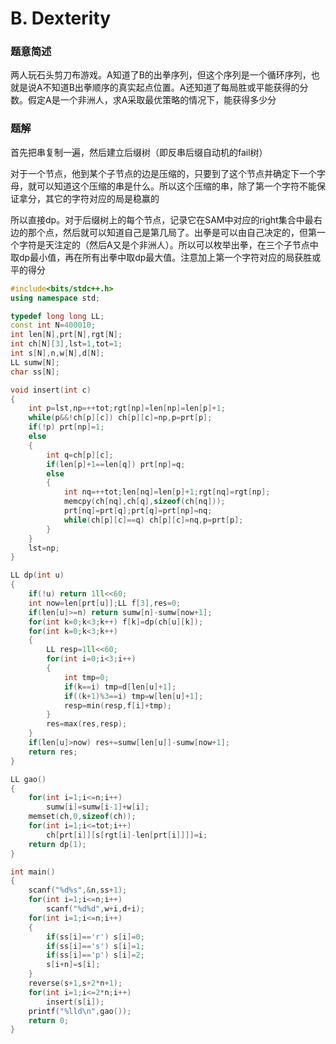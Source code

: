 # B. Dexterity

### 题意简述

两人玩石头剪刀布游戏。A知道了B的出拳序列，但这个序列是一个循环序列，也就是说A不知道B出拳顺序的真实起点位置。A还知道了每局胜或平能获得的分数。假定A是一个非洲人，求A采取最优策略的情况下，能获得多少分

### 题解

首先把串复制一遍，然后建立后缀树（即反串后缀自动机的fail树）

对于一个节点，他到某个子节点的边是压缩的，只要到了这个节点并确定下一个字母，就可以知道这个压缩的串是什么。所以这个压缩的串，除了第一个字符不能保证拿分，其它的字符对应的局是稳赢的

所以直接dp。对于后缀树上的每个节点，记录它在SAM中对应的right集合中最右边的那个点，然后就可以知道自己是第几局了。出拳是可以由自己决定的，但第一个字符是天注定的（然后A又是个非洲人）。所以可以枚举出拳，在三个子节点中取dp最小值，再在所有出拳中取dp最大值。注意加上第一个字符对应的局获胜或平的得分

```cpp
#include<bits/stdc++.h>
using namespace std;

typedef long long LL;
const int N=400010;
int len[N],prt[N],rgt[N];
int ch[N][3],lst=1,tot=1;
int s[N],n,w[N],d[N];
LL sumw[N];
char ss[N];

void insert(int c)
{
    int p=lst,np=++tot;rgt[np]=len[np]=len[p]+1;
    while(p&&!ch[p][c]) ch[p][c]=np,p=prt[p];
    if(!p) prt[np]=1;
    else
    {
        int q=ch[p][c];
        if(len[p]+1==len[q]) prt[np]=q;
        else
        {
            int nq=++tot;len[nq]=len[p]+1;rgt[nq]=rgt[np];
            memcpy(ch[nq],ch[q],sizeof(ch[nq]));
            prt[nq]=prt[q];prt[q]=prt[np]=nq;
            while(ch[p][c]==q) ch[p][c]=nq,p=prt[p];
        }
    }
    lst=np;
}

LL dp(int u)
{
    if(!u) return 1ll<<60;
    int now=len[prt[u]];LL f[3],res=0;
    if(len[u]>=n) return sumw[n]-sumw[now+1];
    for(int k=0;k<3;k++) f[k]=dp(ch[u][k]);
    for(int k=0;k<3;k++)
    {
        LL resp=1ll<<60;
        for(int i=0;i<3;i++)
        {
            int tmp=0;
            if(k==i) tmp=d[len[u]+1];
            if((k+1)%3==i) tmp=w[len[u]+1];
            resp=min(resp,f[i]+tmp);
        }
        res=max(res,resp);
    }
    if(len[u]>now) res+=sumw[len[u]]-sumw[now+1];
    return res;
}

LL gao()
{
    for(int i=1;i<=n;i++)
        sumw[i]=sumw[i-1]+w[i];
    memset(ch,0,sizeof(ch));
    for(int i=1;i<=tot;i++)
        ch[prt[i]][s[rgt[i]-len[prt[i]]]]=i;
    return dp(1);
}

int main()
{
    scanf("%d%s",&n,ss+1);
    for(int i=1;i<=n;i++)
        scanf("%d%d",w+i,d+i);
    for(int i=1;i<=n;i++)
    {
        if(ss[i]=='r') s[i]=0;
        if(ss[i]=='s') s[i]=1;
        if(ss[i]=='p') s[i]=2;
        s[i+n]=s[i];
    }
    reverse(s+1,s+2*n+1);
    for(int i=1;i<=2*n;i++)
        insert(s[i]);
    printf("%lld\n",gao());
    return 0;
}
```

